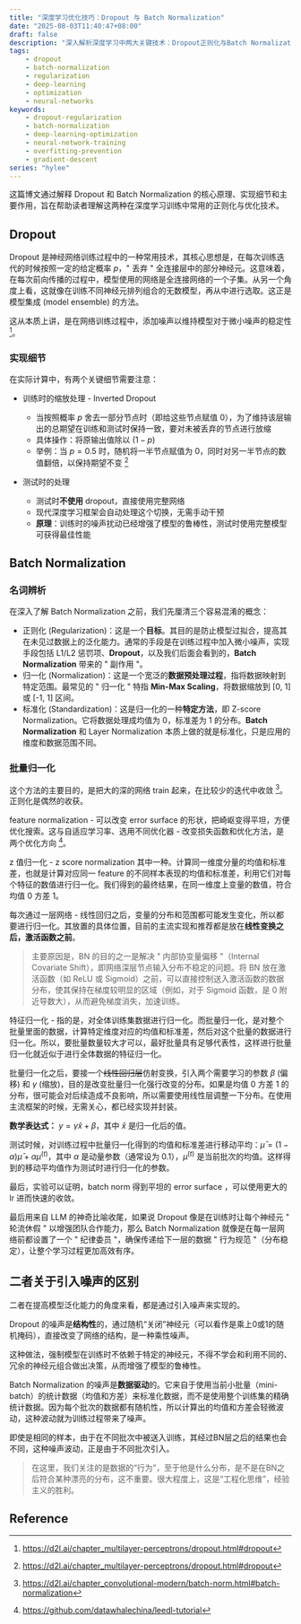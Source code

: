```yaml
---
title: "深度学习优化技巧：Dropout 与 Batch Normalization"
date: "2025-08-03T11:40:47+08:00"
draft: false
description: "深入解析深度学习中两大关键技术：Dropout正则化与Batch Normalization优化方法，包含核心原理、实现细节和实际应用指南。"
tags: 
    - dropout
    - batch-normalization
    - regularization
    - deep-learning
    - optimization
    - neural-networks
keywords:
    - dropout-regularization
    - batch-normalization
    - deep-learning-optimization
    - neural-network-training
    - overfitting-prevention
    - gradient-descent
series: "hylee"
---
```

这篇博文通过解释 Dropout 和 Batch Normalization 的核心原理、实现细节和主要作用，旨在帮助读者理解这两种在深度学习训练中常用的正则化与优化技术。

<!--more-->

## Dropout

Dropout 是神经网络训练过程中的一种常用技术，其核心思想是，在每次训练迭代的时候按照一定的给定概率 $p$，" 丢弃 " 全连接层中的部分神经元。这意味着，在每次前向传播的过程中，模型使用的网络是全连接网络的一个子集。从另一个角度上看，这就像在训练不同神经元排列组合的无数模型，再从中进行选取。这正是模型集成 (model ensemble) 的方法。

这从本质上讲，是在网络训练过程中，添加噪声以维持模型对于微小噪声的稳定性 [^1]。

### 实现细节

在实际计算中，有两个关键细节需要注意：

- 训练时的缩放处理 - Inverted Dropout
  - 当按照概率 $p$ 舍去一部分节点时（即给这些节点赋值 0），为了维持该层输出的总期望在训练和测试时保持一致，要对未被丢弃的节点进行放缩
  - 具体操作：将原输出值除以 $(1-p)$
  - 举例：当 $p=0.5$ 时，随机将一半节点赋值为 0，同时对另一半节点的数值翻倍，以保持期望不变 [^1]

- 测试时的处理
  - 测试时**不使用** dropout，直接使用完整网络
  - 现代深度学习框架会自动处理这个切换，无需手动干预
  - **原理**：训练时的噪声扰动已经增强了模型的鲁棒性，测试时使用完整模型可获得最佳性能

## Batch Normalization

### 名词辨析

在深入了解 Batch Normalization 之前，我们先厘清三个容易混淆的概念：

- 正则化 (Regularization)：这是一个**目标**。其目的是防止模型过拟合，提高其在未见过数据上的泛化能力。通常的手段是在训练过程中加入微小噪声，实现手段包括 L1/L2 惩罚项、**Dropout**，以及我们后面会看到的，**Batch Normalization** 带来的 " 副作用 "。
- 归一化 (Normalization)：这是一个宽泛的**数据预处理过程**，指将数据映射到特定范围。最常见的 " 归一化 " 特指 **Min-Max Scaling**，将数据缩放到 [0, 1] 或 [-1, 1] 区间。
- 标准化 (Standardization)：这是归一化的一种**特定方法**，即 Z-score Normalization。它将数据处理成均值为 0，标准差为 1 的分布。**Batch Normalization** 和 Layer Normalization 本质上做的就是标准化，只是应用的维度和数据范围不同。

### 批量归一化

这个方法的主要目的，是把大的深的网络 train 起来，在比较少的迭代中收敛 [^2]。正则化是偶然的收获。

feature normalization - 可以改变 error surface 的形状，把崎岖变得平坦，方便优化搜索。这与自适应学习率、选用不同优化器 - 改变损失函数和优化方法，是两个优化方向 [^3]。

z 值归一化 - z score normalization 其中一种。计算同一维度分量的均值和标准差，也就是计算对应同一 feature 的不同样本表现的均值和标准差，利用它们对每个特征的数值进行归一化。我们得到的最终结果，在同一维度上变量的数值，符合均值 0 方差 1。

每次通过一层网络 - 线性回归之后，变量的分布和范围都可能发生变化，所以都要进行归一化。其放置的具体位置，目前的主流实现和推荐都是放在**线性变换之后，激活函数之前**。

> 主要原因是，BN 的目的之一是解决 " 内部协变量偏移 "（Internal Covariate Shift），即网络深层节点输入分布不稳定的问题。将 BN 放在激活函数（如 ReLU 或 Sigmoid）之前，可以直接控制送入激活函数的数据分布，使其保持在梯度较明显的区域（例如，对于 Sigmoid 函数，是 0 附近导数大），从而避免梯度消失，加速训练。

特征归一化 - 指的是，对全体训练集数据进行归一化。而批量归一化，是对整个批量里面的数据，计算特定维度对应的均值和标准差，然后对这个批量的数据进行归一化。所以，要批量数量较大才可以，最好批量具有足够代表性，这样进行批量归一化就近似于进行全体数据的特征归一化。

批量归一化之后，要接一个~~线性回归层~~仿射变换，引入两个需要学习的参数 $\beta$ (偏移) 和 $\gamma$ (缩放)，目的是改变批量归一化强行改变的分布。如果是均值 0 方差 1 的分布，很可能会对后续造成不良影响，所以需要使用线性层调整一下分布。在使用主流框架的时候，无需关心，都已经实现并封装。

**数学表达式：** $y = \gamma \hat{x} + \beta$，其中 $\hat{x}$ 是归一化后的值。

测试时候，对训练过程中批量归一化得到的均值和标准差进行移动平均：$\bar{\mu} = (1-\alpha)\bar{\mu} + \alpha\mu^{(t)}$，其中 $\alpha$ 是动量参数（通常设为 0.1），$\mu^{(t)}$ 是当前批次的均值。这样得到的移动平均值作为测试时进行归一化的参数。

最后，实验可以证明，batch norm 得到平坦的 error surface ，可以使用更大的 lr 进而快速的收敛。

最后用来自 LLM 的神奇比喻收尾，如果说 Dropout 像是在训练时让每个神经元 " 轮流休假 " 以增强团队合作能力，那么 Batch Normalization 就像是在每一层网络前都设置了一个 " 纪律委员 "，确保传递给下一层的数据 " 行为规范 "（分布稳定），让整个学习过程更加高效有序。

## 二者关于引入噪声的区别

二者在提高模型泛化能力的角度来看，都是通过引入噪声来实现的。

Dropout 的噪声是**结构性**的，通过随机“关闭”神经元（可以看作是乘上0或1的随机掩码），直接改变了网络的结构，是一种乘性噪声。

这种做法，强制模型在训练时不依赖于特定的神经元，不得不学会和利用不同的、冗余的神经元组合做出决策，从而增强了模型的鲁棒性。

Batch Normalization 的噪声是**数据驱动**的。它来自于使用当前小批量（mini-batch）的统计数据（均值和方差）来标准化数据，而不是使用整个训练集的精确统计数据。因为每个批次的数据都有随机性，所以计算出的均值和方差会轻微波动，这种波动就为训练过程带来了噪声。

即使是相同的样本，由于在不同批次中被送入训练，其经过BN层之后的结果也会不同，这种噪声波动，正是由于不同批次引入。

> 在这里，我们关注的是数据的“行为”，至于他是什么分布，是不是在BN之后符合某种漂亮的分布，这不重要。很大程度上，这是“工程化思维”，经验主义的胜利。

## Reference

[^1]:<https://d2l.ai/chapter_multilayer-perceptrons/dropout.html#dropout>
[^2]:<https://d2l.ai/chapter_convolutional-modern/batch-norm.html#batch-normalization>
[^3]:<https://github.com/datawhalechina/leedl-tutorial>
